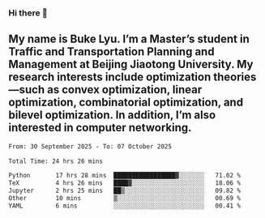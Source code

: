 ### Hi there 👋
## My name is Buke Lyu. I’m a Master’s student in Traffic and Transportation Planning and Management at Beijing Jiaotong University. My research interests include optimization theories—such as convex optimization, linear optimization, combinatorial optimization, and bilevel optimization. In addition, I’m also interested in computer networking.
<!--START_SECTION:waka-->

```txt
From: 30 September 2025 - To: 07 October 2025

Total Time: 24 hrs 26 mins

Python       17 hrs 28 mins  █████████████████▓░░░░░░░   71.02 %
TeX          4 hrs 26 mins   ████▓░░░░░░░░░░░░░░░░░░░░   18.06 %
Jupyter      2 hrs 25 mins   ██▒░░░░░░░░░░░░░░░░░░░░░░   09.82 %
Other        10 mins         ▒░░░░░░░░░░░░░░░░░░░░░░░░   00.69 %
YAML         6 mins          ░░░░░░░░░░░░░░░░░░░░░░░░░   00.41 %
```

<!--END_SECTION:waka-->
<!--
**Bookervsky/Bookervsky** is a ✨ _special_ ✨ repository because its `README.md` (this file) appears on your GitHub profile.

Here are some ideas to get you started:

- 🔭 I’m currently working on ...
- 🌱 I’m currently learning ...
- 👯 I’m looking to collaborate on ...
- 🤔 I’m looking for help with ...
- 💬 Ask me about ...
- 📫 How to reach me: ...
- 😄 Pronouns: ...
- ⚡ Fun fact: ...
-->
